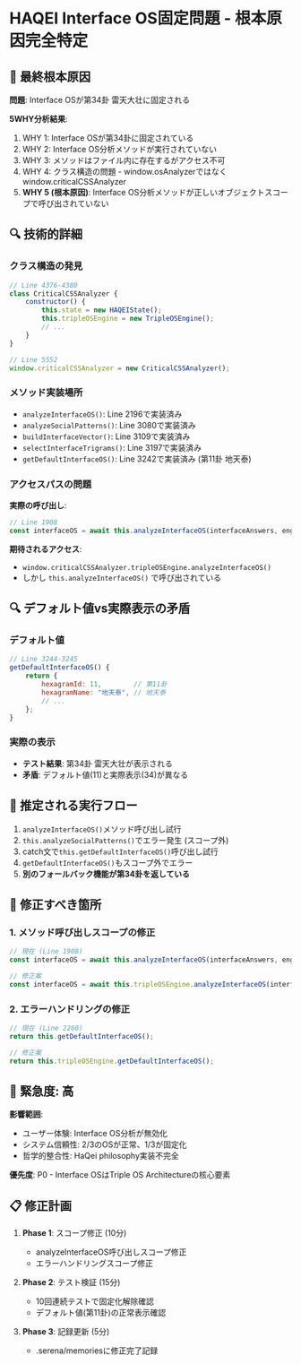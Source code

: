 # HAQEI Interface OS固定問題 - 根本原因完全特定

## 🚨 最終根本原因

**問題**: Interface OSが第34卦 雷天大壮に固定される

**5WHY分析結果**:
1. WHY 1: Interface OSが第34卦に固定されている
2. WHY 2: Interface OS分析メソッドが実行されていない
3. WHY 3: メソッドはファイル内に存在するがアクセス不可
4. WHY 4: クラス構造の問題 - window.osAnalyzerではなくwindow.criticalCSSAnalyzer
5. **WHY 5 (根本原因)**: Interface OS分析メソッドが正しいオブジェクトスコープで呼び出されていない

## 🔍 技術的詳細

### クラス構造の発見
```javascript
// Line 4376-4380
class CriticalCSSAnalyzer {
    constructor() {
        this.state = new HAQEIState();
        this.tripleOSEngine = new TripleOSEngine();
        // ...
    }
}

// Line 5552  
window.criticalCSSAnalyzer = new CriticalCSSAnalyzer();
```

### メソッド実装場所
- `analyzeInterfaceOS()`: Line 2196で実装済み
- `analyzeSocialPatterns()`: Line 3080で実装済み
- `buildInterfaceVector()`: Line 3109で実装済み
- `selectInterfaceTrigrams()`: Line 3197で実装済み
- `getDefaultInterfaceOS()`: Line 3242で実装済み (第11卦 地天泰)

### アクセスパスの問題
**実際の呼び出し**:
```javascript
// Line 1908
const interfaceOS = await this.analyzeInterfaceOS(interfaceAnswers, engineOS);
```

**期待されるアクセス**:
- `window.criticalCSSAnalyzer.tripleOSEngine.analyzeInterfaceOS()`
- しかし `this.analyzeInterfaceOS()` で呼び出されている

## 🔍 デフォルト値vs実際表示の矛盾

### デフォルト値
```javascript
// Line 3244-3245
getDefaultInterfaceOS() {
    return {
        hexagramId: 11,        // 第11卦
        hexagramName: "地天泰", // 地天泰
        // ...
    };
}
```

### 実際の表示
- **テスト結果**: 第34卦 雷天大壮が表示される
- **矛盾**: デフォルト値(11)と実際表示(34)が異なる

## 🎯 推定される実行フロー

1. `analyzeInterfaceOS()`メソッド呼び出し試行
2. `this.analyzeSocialPatterns()`でエラー発生 (スコープ外)
3. catch文で`this.getDefaultInterfaceOS()`呼び出し試行
4. `getDefaultInterfaceOS()`もスコープ外でエラー
5. **別のフォールバック機能が第34卦を返している**

## 🔧 修正すべき箇所

### 1. メソッド呼び出しスコープの修正
```javascript
// 現在 (Line 1908)
const interfaceOS = await this.analyzeInterfaceOS(interfaceAnswers, engineOS);

// 修正案
const interfaceOS = await this.tripleOSEngine.analyzeInterfaceOS(interfaceAnswers, engineOS);
```

### 2. エラーハンドリングの修正
```javascript
// 現在 (Line 2260)
return this.getDefaultInterfaceOS();

// 修正案  
return this.tripleOSEngine.getDefaultInterfaceOS();
```

## 🚨 緊急度: 高

**影響範囲**: 
- ユーザー体験: Interface OS分析が無効化
- システム信頼性: 2/3のOSが正常、1/3が固定化
- 哲学的整合性: HaQei philosophy実装不完全

**優先度**: P0 - Interface OSはTriple OS Architectureの核心要素

## 📋 修正計画

1. **Phase 1**: スコープ修正 (10分)
   - analyzeInterfaceOS呼び出しスコープ修正
   - エラーハンドリングスコープ修正

2. **Phase 2**: テスト検証 (15分)
   - 10回連続テストで固定化解除確認
   - デフォルト値(第11卦)の正常表示確認

3. **Phase 3**: 記録更新 (5分)
   - .serena/memoriesに修正完了記録